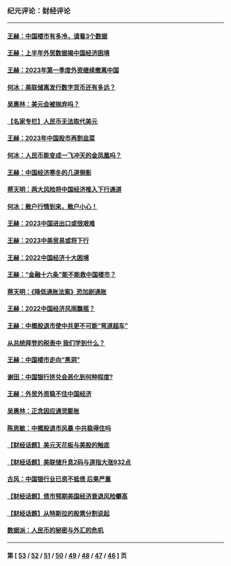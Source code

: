 ### 纪元评论：财经评论
---
#### [王赫：中国楼市有多冷，请看3个数据](../../pages/nsc1026/n14046129.md) 
#### [王赫：上半年外贸数据揭中国经济困境](../../pages/nsc1026/n14034198.md) 
#### [王赫：2023年第一季度外资继续撤离中国](../../pages/nsc1026/n13988870.md) 
#### [何冰：美联储离发行数字货币还有多远？](../../pages/nsc1026/n13986109.md) 
#### [吴惠林：美元会被抛弃吗？](../../pages/nsc1026/n13984087.md) 
#### [【名家专栏】人民币无法取代美元](../../pages/nsc1026/n13974270.md) 
#### [王赫：2023年中国股市再割韭菜](../../pages/nsc1026/n13965334.md) 
#### [何冰：人民币能变成一飞冲天的金凤凰吗？](../../pages/nsc1026/n13964999.md) 
#### [王赫：中国经济寒冬的几道侧影](../../pages/nsc1026/n13932953.md) 
#### [蒋天明：两大风险将中国经济推入下行通道](../../pages/nsc1026/n13929820.md) 
#### [何冰：散户行情到来，散户小心！](../../pages/nsc1026/n13928308.md) 
#### [王赫：2023中国进出口或很艰难](../../pages/nsc1026/n13911515.md) 
#### [王赫：2023中美贸易或将下行](../../pages/nsc1026/n13899005.md) 
#### [王赫：2022中国经济十大困境](../../pages/nsc1026/n13883766.md) 
#### [王赫：“金融十六条”能不能救中国楼市？](../../pages/nsc1026/n13868431.md) 
#### [蒋天明：《降低通胀法案》恐加剧通胀](../../pages/nsc1026/n13806996.md) 
#### [王赫：2022中国经济风雨飘摇？](../../pages/nsc1026/n13803207.md) 
#### [王赫：中概股退市使中共更不可能“弯道超车”](../../pages/nsc1026/n13802858.md) 
#### [从总统拜登的税表中 我们学到什么？](../../pages/nsc1026/n13773081.md) 
#### [王赫：中国楼市走向“黑洞”](../../pages/nsc1026/n13770647.md) 
#### [谢田：中国银行挤兑会恶化到何种程度?](../../pages/nsc1026/n13766965.md) 
#### [王赫：外贸外资稳不住中国经济](../../pages/nsc1026/n13753933.md) 
#### [吴惠林：正念因应通货膨胀](../../pages/nsc1026/n13750350.md) 
#### [陈思敏：中概股退市风暴 中共稳得住吗](../../pages/nsc1026/n13738978.md) 
#### [【财经话题】美元天花板与美股的触底](../../pages/nsc1026/n13736495.md) 
#### [【财经话题】美联储升息2码与道指大涨932点](../../pages/nsc1026/n13727377.md) 
#### [古风：中国银行业已资不抵债 后果严重](../../pages/nsc1026/n13726111.md) 
#### [【财经话题】债市预期美国经济衰退风险攀高](../../pages/nsc1026/n13698043.md) 
#### [【财经话题】从特斯拉的股票分割说起](../../pages/nsc1026/n13679733.md) 
#### [数据派：人民币的秘密与外汇的危机](../../pages/nsc1026/n13667092.md) 

---
#### 第 [ [53](./53.md) / [52](./52.md) / [51](./51.md) / [50](./50.md) / [49](./49.md) / [48](./48.md) / [47](./47.md) / [46](./46.md) ] 页
